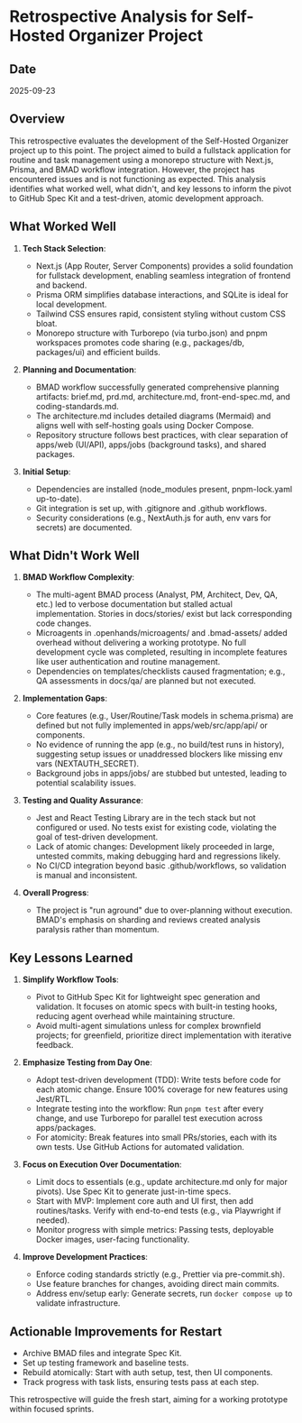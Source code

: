 # Retrospective Analysis for Self-Hosted Organizer Project

## Date
2025-09-23

## Overview
This retrospective evaluates the development of the Self-Hosted Organizer project up to this point. The project aimed to build a fullstack application for routine and task management using a monorepo structure with Next.js, Prisma, and BMAD workflow integration. However, the project has encountered issues and is not functioning as expected. This analysis identifies what worked well, what didn't, and key lessons to inform the pivot to GitHub Spec Kit and a test-driven, atomic development approach.

## What Worked Well
1. **Tech Stack Selection**: 
   - Next.js (App Router, Server Components) provides a solid foundation for fullstack development, enabling seamless integration of frontend and backend.
   - Prisma ORM simplifies database interactions, and SQLite is ideal for local development.
   - Tailwind CSS ensures rapid, consistent styling without custom CSS bloat.
   - Monorepo structure with Turborepo (via turbo.json) and pnpm workspaces promotes code sharing (e.g., packages/db, packages/ui) and efficient builds.

2. **Planning and Documentation**:
   - BMAD workflow successfully generated comprehensive planning artifacts: brief.md, prd.md, architecture.md, front-end-spec.md, and coding-standards.md.
   - The architecture.md includes detailed diagrams (Mermaid) and aligns well with self-hosting goals using Docker Compose.
   - Repository structure follows best practices, with clear separation of apps/web (UI/API), apps/jobs (background tasks), and shared packages.

3. **Initial Setup**:
   - Dependencies are installed (node_modules present, pnpm-lock.yaml up-to-date).
   - Git integration is set up, with .gitignore and .github workflows.
   - Security considerations (e.g., NextAuth.js for auth, env vars for secrets) are documented.

## What Didn't Work Well
1. **BMAD Workflow Complexity**:
   - The multi-agent BMAD process (Analyst, PM, Architect, Dev, QA, etc.) led to verbose documentation but stalled actual implementation. Stories in docs/stories/ exist but lack corresponding code changes.
   - Microagents in .openhands/microagents/ and .bmad-assets/ added overhead without delivering a working prototype. No full development cycle was completed, resulting in incomplete features like user authentication and routine management.
   - Dependencies on templates/checklists caused fragmentation; e.g., QA assessments in docs/qa/ are planned but not executed.

2. **Implementation Gaps**:
   - Core features (e.g., User/Routine/Task models in schema.prisma) are defined but not fully implemented in apps/web/src/app/api/ or components.
   - No evidence of running the app (e.g., no build/test runs in history), suggesting setup issues or unaddressed blockers like missing env vars (NEXTAUTH_SECRET).
   - Background jobs in apps/jobs/ are stubbed but untested, leading to potential scalability issues.

3. **Testing and Quality Assurance**:
   - Jest and React Testing Library are in the tech stack but not configured or used. No tests exist for existing code, violating the goal of test-driven development.
   - Lack of atomic changes: Development likely proceeded in large, untested commits, making debugging hard and regressions likely.
   - No CI/CD integration beyond basic .github/workflows, so validation is manual and inconsistent.

4. **Overall Progress**:
   - The project is "run aground" due to over-planning without execution. BMAD's emphasis on sharding and reviews created analysis paralysis rather than momentum.

## Key Lessons Learned
1. **Simplify Workflow Tools**:
   - Pivot to GitHub Spec Kit for lightweight spec generation and validation. It focuses on atomic specs with built-in testing hooks, reducing agent overhead while maintaining structure.
   - Avoid multi-agent simulations unless for complex brownfield projects; for greenfield, prioritize direct implementation with iterative feedback.

2. **Emphasize Testing from Day One**:
   - Adopt test-driven development (TDD): Write tests before code for each atomic change. Ensure 100% coverage for new features using Jest/RTL.
   - Integrate testing into the workflow: Run `pnpm test` after every change, and use Turborepo for parallel test execution across apps/packages.
   - For atomicity: Break features into small PRs/stories, each with its own tests. Use GitHub Actions for automated validation.

3. **Focus on Execution Over Documentation**:
   - Limit docs to essentials (e.g., update architecture.md only for major pivots). Use Spec Kit to generate just-in-time specs.
   - Start with MVP: Implement core auth and UI first, then add routines/tasks. Verify with end-to-end tests (e.g., via Playwright if needed).
   - Monitor progress with simple metrics: Passing tests, deployable Docker images, user-facing functionality.

4. **Improve Development Practices**:
   - Enforce coding standards strictly (e.g., Prettier via pre-commit.sh).
   - Use feature branches for changes, avoiding direct main commits.
   - Address env/setup early: Generate secrets, run `docker compose up` to validate infrastructure.

## Actionable Improvements for Restart
- Archive BMAD files and integrate Spec Kit.
- Set up testing framework and baseline tests.
- Rebuild atomically: Start with auth setup, test, then UI components.
- Track progress with task lists, ensuring tests pass at each step.

This retrospective will guide the fresh start, aiming for a working prototype within focused sprints.